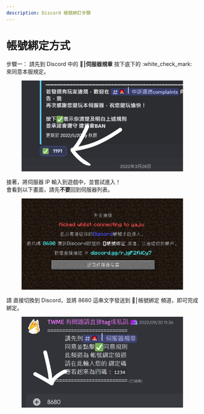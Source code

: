 ```yaml
---
description: Discord 帳號綁訂步驟
---
```


# 帳號綁定方式

步驟一： 請先到 Discord 中的 **🚨⎮伺服器規章** 按下底下的 :white\_check\_mark: 來同意本服規定。

<figure><img src="../.gitbook/assets/image (5) (1).png" alt=""><figcaption></figcaption></figure>

接著，將伺服器 IP 輸入到遊戲中，並嘗試進入！\
會看到以下畫面，請先**不要**回到伺服器列表。

<figure><img src="../.gitbook/assets/image (6).png" alt=""><figcaption></figcaption></figure>

請 直接切換到 Discord，並將 8680 這串文字發送到 🔐⎮帳號綁定 頻道，即可完成綁定。

<figure><img src="../.gitbook/assets/image.png" alt=""><figcaption></figcaption></figure>
